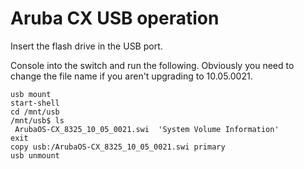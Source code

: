 # Aruba CX USB operation

Insert the flash drive in the USB port.

Console into the switch and run the following. Obviously you need to change the file name if you aren't upgrading to 10.05.0021.

```
usb mount
start-shell
cd /mnt/usb
/mnt/usb$ ls 
 ArubaOS-CX_8325_10_05_0021.swi  'System Volume Information'
exit
copy usb:/ArubaOS-CX_8325_10_05_0021.swi primary
usb unmount
```
